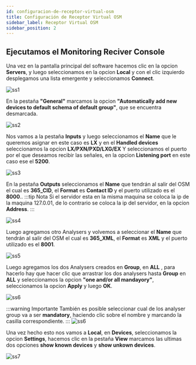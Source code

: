 ```yaml
---
id: configuracion-de-receptor-virtual-osm
title: Configuración de Receptor Virtual OSM
sidebar_label: Receptor Virtual OSM
sidebar_position: 2
---
```


## Ejecutamos el Monitoring Reciver Console

Una vez en la pantalla principal del software hacemos clic en la opcion **Servers**, y luego seleccionamos en la opcion **Local** y con el clic izquierdo desplegamos una lista emergente y seleccionamos **Connect**.

![ss1](./img/osm/365_1.jpg "ss1")

En la pestaña **"General"** marcamos la opcion **"Automatically add new devices to default schema of default group"**, que se encuentra desmarcada.

![ss2](./img/osm/365_2.jpg "ss2")

Nos vamos a la pestaña **Inputs** y luego seleccionamos el **Name** que le queremos asignar en este caso es **LX** y en el **Handled devices** seleccionamos la opcion **LX/PXN/PXD/LXG/EX** Y seleccionamos el puerto por el que deseamos recibir las señales, en la opcion **Listening port** en este caso ese el **5200**.

![ss3](./img/osm/365_3.jpg "ss3")

En la pestaña **Outputs** seleccionamos el **Name** que tendrán al salir del OSM el cual es **365_CID**, el **Format** es **Contact ID** y el puerto utilizado es el **8000**..
:::tip Nota
Si el servidor esta en la misma maquina se coloca la ip de la maquina 127.0.01, de lo contrario se coloca la ip del servidor, en la opcion **Address**.
:::

![ss4](./img/osm/365_4.jpg "ss4")

Luego agregamos otro Analysers y volvemos a seleccionar el **Name** que tendrán al salir del OSM el cual es **365_XML**, el **Format** es **XML** y el puerto utilizado es el **8001**.

![ss5](./img/osm/365_5.jpg "ss5")

Luego agregamos los dos Analysers creados en **Group**, en **ALL** , para hacerlo hay que hacer clic que arrastrar los dos analysers hasta **Group** en **ALL** y seleccionamos la opcion **"one and/or all mandayory"**, seleccionamos la opcion **Apply** y luego **OK**.

![ss6](./img/osm/365_6.jpg "ss6")

:::warning Importante
 También es posible seleccionar cual de los analyser group va a ser **mandatory**, haciendo clic sobre el nombre y marcando la casilla correspondiente.
:::
![ss6](./img/osm/osmmandatory.jpg "ss6")

Una vez hecho esto nos vamos a **Local**, en **Devices**, seleccionamos la opcion **Settings**, hacemos clic en la pestaña **View** marcamos las ultimas dos opciones **show known devices** y **show unkown devices**.

![ss7](./img/osm/365_7.jpg "ss7")
